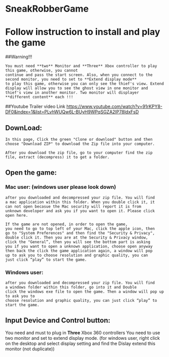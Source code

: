 # SneakRobberGame

# Follow instruction to install and play the game

##Warning!!! 

    You must need **two** Monitor and **Three** Xbox controller to play this game, otherwise, you cannot
    continue and pass the start screen. Also, when you connect to the second monitor, you need to set to **Extend display mode**
    to play this game, otherwise you can only see the thief's view. Extend display will allow you to see the ghost view in one monitor and 
    thief's view in another monitor. Two monitor will displayer **different content** each !!!

##Youtube Trailer video Link
    https://www.youtube.com/watch?v=91rKPY8-DF0&index=1&list=PLvhWUQw6L-BUyH9WPqSGZA2IP78ldxFsD

## DownLoad:

    In this page, Click the green "Clone or download" button and then
    choose "Download ZIP" to download the Zip file into your computer.

    After you download the zip file, go to your computer find the zip
    file, extract (decompress) it to get a folder.

## Open the game:
### Mac user: (windows user please look down)
    after you downloaded and decompressed your zip file. You will find
    a mac application within this folder. When you double click it, it
    can not open becasue the Mac security will report it is from
    unknown developer and ask you if you want to open it. Please click
    open here.

    If the game are not opened, in order to open the game,
    you need to go to top left of your Mac, click the apple icon, then
    go to "System Preferences" and then find the "Security & Privacy",
    double click it. Then you are at the Security & Privacy window,
    click the "General”, then you will see the bottom part is asking
    you if you want to open a unknown application, choose open anyway
    then back the click the game application again, a window will pop
    up to ask you to choose resolution and graphic quality, you can
    just click “play” to start the game.
    
### Windows user:
    after you downloaded and decompressed your zip file. You will find
    a windows folder within this folder, go into it and Double
    click the windows exe file to open the game. Then a window will pop up to ask you to
    choose resolution and graphic quality, you can just click “play” to
    start the game.

## Input Device and Control button:
You need and must to plug in **Three** Xbox 360 controllers
You need to use two monitor and set to extend display mode.
(for windows user, right click on the desktop and select display setting and find the 
Dislay extend this monitor (not duplicate))











